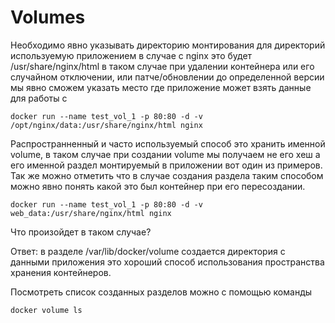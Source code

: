 # Volumes

Необходимо явно указывать директорию монтирования для директорий используемую приложением в случае с nginx это будет /usr/share/nginx/html в таком случае при удалении контейнера или его случайном отключении, или патче/обновлении до определенной версии мы явно сможем указать место где приложение может взять данные для работы с 

`docker run --name test_vol_1 -p 80:80 -d -v /opt/nginx/data:/usr/share/nginx/html nginx`


Распространненный и часто используемый способ это хранить именной volume, в таком случае при создании volume мы получаем не его хеш а его именной раздел монтируемый в приложении вот один из примеров. Так же можно отметить что в случае создания раздела таким способом можно явно понять какой это был контейнер при его пересоздании.

`docker run --name test_vol_1 -p 80:80 -d -v web_data:/usr/share/nginx/html nginx`

Что произойдет в таком случае?

Ответ: в разделе /var/lib/docker/volume создается директория с данными приложения это хороший способ использования пространства хранения контейнеров.

Посмотреть список созданных разделов можно с помощью команды 

`docker volume ls `
